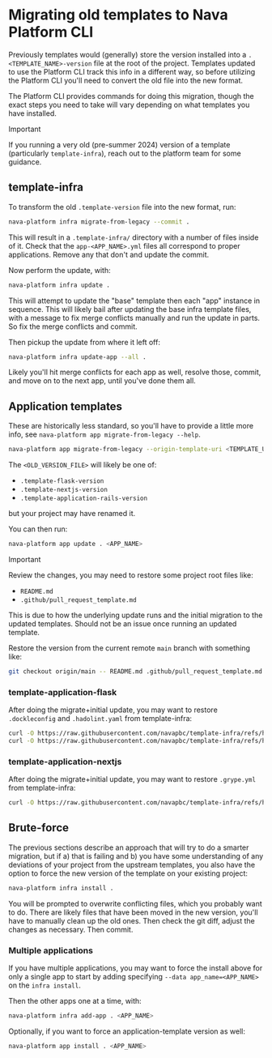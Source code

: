 # Migrating old templates to Nava Platform CLI

Previously templates would (generally) store the version installed into a
`.<TEMPLATE_NAME>-version` file at the root of the project. Templates updated to
use the Platform CLI track this info in a different way, so before utilizing the
Platform CLI you'll need to convert the old file into the new format.

The Platform CLI provides commands for doing this migration, though the exact
steps you need to take will vary depending on what templates you have installed.

> [!IMPORTANT]
>
> If you running a very old (pre-summer 2024) version of a template
> (particularly `template-infra`), reach out to the platform team for some
> guidance.

## template-infra

To transform the old `.template-version` file into the new format, run:

```sh
nava-platform infra migrate-from-legacy --commit .
```

This will result in a `.template-infra/` directory with a number of files inside
of it. Check that the `app-<APP_NAME>.yml` files all correspond to proper
applications. Remove any that don't and update the commit.

Now perform the update, with:

```sh
nava-platform infra update .
```

This will attempt to update the "base" template then each "app" instance in
sequence. This will likely bail after updating the base infra template files,
with a message to fix merge conflicts manually and run the update in parts. So
fix the merge conflicts and commit.

Then pickup the update from where it left off:

```sh
nava-platform infra update-app --all .
```

Likely you'll hit merge conflicts for each app as well, resolve those, commit,
and move on to the next app, until you've done them all.

## Application templates

These are historically less standard, so you'll have to provide a little more
info, see `nava-platform app migrate-from-legacy --help`.

```sh
nava-platform app migrate-from-legacy --origin-template-uri <TEMPLATE_URI> --legacy-version-file <OLD_VERSION_FILE> . <APP_NAME>
```

The `<OLD_VERSION_FILE>` will likely be one of:

- `.template-flask-version`
- `.template-nextjs-version`
- `.template-application-rails-version`

but your project may have renamed it.

You can then run:

```sh
nava-platform app update . <APP_NAME>
```

> [!IMPORTANT]
> Review the changes, you may need to restore some project root files like:
>
> - `README.md`
> - `.github/pull_request_template.md`
>
> This is due to how the underlying update runs and the initial migration to the
> updated templates. Should not be an issue once running an updated template.
>
> Restore the version from the current remote `main` branch with something like:
>
> ```sh
> git checkout origin/main -- README.md .github/pull_request_template.md
> ```

### template-application-flask

After doing the migrate+initial update, you may want to restore `.dockleconfig`
and `.hadolint.yaml` from template-infra:

```sh
curl -O https://raw.githubusercontent.com/navapbc/template-infra/refs/heads/main/.dockleconfig
curl -O https://raw.githubusercontent.com/navapbc/template-infra/refs/heads/main/.hadolint.yaml
```

### template-application-nextjs

After doing the migrate+initial update, you may want to restore `.grype.yml`
from template-infra:

```sh
curl -O https://raw.githubusercontent.com/navapbc/template-infra/refs/heads/main/.grype.yml
```

## Brute-force

The previous sections describe an approach that will try to do a smarter
migration, but if a) that is failing and b) you have some understanding of any
deviations of your project from the upstream templates, you also have the option
to force the new version of the template on your existing project:

```sh
nava-platform infra install .
```

You will be prompted to overwrite conflicting files, which you probably want to
do. There are likely files that have been moved in the new version, you'll have
to manually clean up the old ones. Then check the git diff, adjust the changes
as necessary. Then commit.

### Multiple applications

If you have multiple applications, you may want to force the install above for
only a single app to start by adding specifying `--data app_name=<APP_NAME>` on
the `infra install`.

Then the other apps one at a time, with:

```sh
nava-platform infra add-app . <APP_NAME>
```

Optionally, if you want to force an application-template version as well:

```sh
nava-platform app install . <APP_NAME>
```
